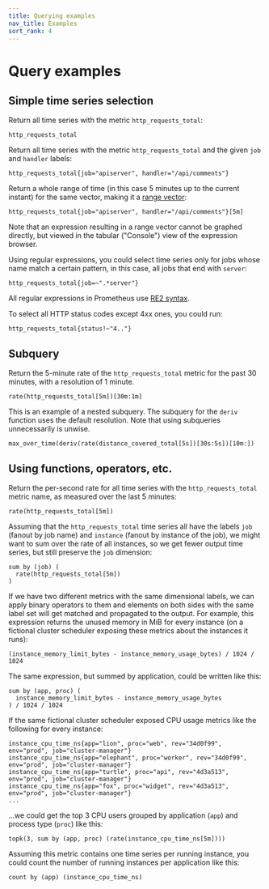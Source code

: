 ```yaml
---
title: Querying examples
nav_title: Examples
sort_rank: 4
---
```


# Query examples

## Simple time series selection

Return all time series with the metric `http_requests_total`:

    http_requests_total

Return all time series with the metric `http_requests_total` and the given
`job` and `handler` labels:

    http_requests_total{job="apiserver", handler="/api/comments"}

Return a whole range of time (in this case 5 minutes up to the current instant)
for the same vector, making it a [range vector](https://prometheus.io/docs/prometheus/latest/querying/basics/#range-vector-selectors):

    http_requests_total{job="apiserver", handler="/api/comments"}[5m]

Note that an expression resulting in a range vector cannot be graphed directly,
but viewed in the tabular ("Console") view of the expression browser.

Using regular expressions, you could select time series only for jobs whose
name match a certain pattern, in this case, all jobs that end with `server`:

    http_requests_total{job=~".*server"}

All regular expressions in Prometheus use [RE2
syntax](https://github.com/google/re2/wiki/Syntax).

To select all HTTP status codes except 4xx ones, you could run:

    http_requests_total{status!~"4.."}

## Subquery

Return the 5-minute rate of the `http_requests_total` metric for the past 30 minutes, with a resolution of 1 minute.

    rate(http_requests_total[5m])[30m:1m]

This is an example of a nested subquery. The subquery for the `deriv` function uses the default resolution. Note that using subqueries unnecessarily is unwise.

    max_over_time(deriv(rate(distance_covered_total[5s])[30s:5s])[10m:])

## Using functions, operators, etc.

Return the per-second rate for all time series with the `http_requests_total`
metric name, as measured over the last 5 minutes:

    rate(http_requests_total[5m])

Assuming that the `http_requests_total` time series all have the labels `job`
(fanout by job name) and `instance` (fanout by instance of the job), we might
want to sum over the rate of all instances, so we get fewer output time series,
but still preserve the `job` dimension:

    sum by (job) (
      rate(http_requests_total[5m])
    )

If we have two different metrics with the same dimensional labels, we can apply
binary operators to them and elements on both sides with the same label set
will get matched and propagated to the output. For example, this expression
returns the unused memory in MiB for every instance (on a fictional cluster
scheduler exposing these metrics about the instances it runs):

    (instance_memory_limit_bytes - instance_memory_usage_bytes) / 1024 / 1024

The same expression, but summed by application, could be written like this:

    sum by (app, proc) (
      instance_memory_limit_bytes - instance_memory_usage_bytes
    ) / 1024 / 1024

If the same fictional cluster scheduler exposed CPU usage metrics like the
following for every instance:

    instance_cpu_time_ns{app="lion", proc="web", rev="34d0f99", env="prod", job="cluster-manager"}
    instance_cpu_time_ns{app="elephant", proc="worker", rev="34d0f99", env="prod", job="cluster-manager"}
    instance_cpu_time_ns{app="turtle", proc="api", rev="4d3a513", env="prod", job="cluster-manager"}
    instance_cpu_time_ns{app="fox", proc="widget", rev="4d3a513", env="prod", job="cluster-manager"}
    ...

...we could get the top 3 CPU users grouped by application (`app`) and process
type (`proc`) like this:

    topk(3, sum by (app, proc) (rate(instance_cpu_time_ns[5m])))

Assuming this metric contains one time series per running instance, you could
count the number of running instances per application like this:

    count by (app) (instance_cpu_time_ns)
